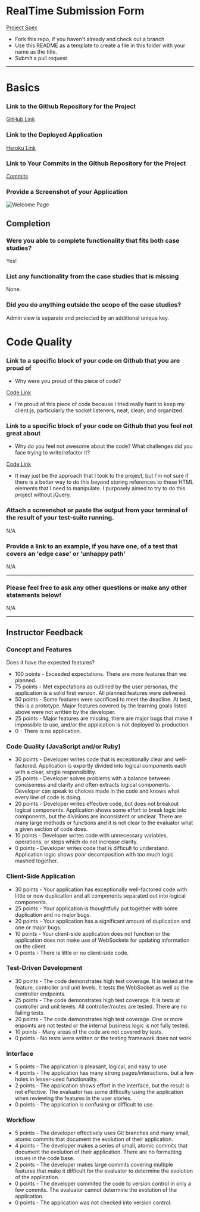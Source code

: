 # RealTime Submission Form
[Project Spec](https://github.com/turingschool/curriculum/blob/master/source/projects/real_time.markdown)

* Fork this repo, if you haven't already and check out a branch
* Use this README as a template to create a file in this folder with your name as the title.
* Submit a pull request

------

# Basics

### Link to the Github Repository for the Project
[GitHub Link](https://github.com/jwperry/real-time)

### Link to the Deployed Application
[Heroku Link](https://realtime-turing-jp.herokuapp.com/)

### Link to Your Commits in the Github Repository for the Project
[Commits](https://github.com/jwperry/real-time/commits/master)

### Provide a Screenshot of your Application

![Welcome Page](http://i.imgur.com/0ghFP5W.png)

## Completion

### Were you able to complete functionality that fits both case studies?
Yes!

### List any functionality from the case studies that is missing
None.

### Did you do anything outside the scope of the case studies?
Admin view is separate and protected by an additional unique key.

# Code Quality

### Link to a specific block of your code on Github that you are proud of
* Why were you proud of this piece of code?

[Code Link](https://github.com/jwperry/real-time/blob/c3b2488adea3419156eed4843997be887a695b39/public/client.js#L25-L55)
  * I'm proud of this piece of code because I tried really hard to keep my client.js, particularly the socket listeners, neat, clean, and organized.

### Link to a specific block of your code on Github that you feel not great about
* Why do you feel not awesome about the code? What challenges did you face trying to write/refactor it?

[Code Link](https://github.com/jwperry/real-time/blob/c3b2488adea3419156eed4843997be887a695b39/public/client.js#L12-L22)
  * It may just be the approach that I took to the project, but I'm not sure if there is a better way to do this beyond storing references to these HTML elements that I need to manipulate. I purposely aimed to try to do this project without jQuery.

### Attach a screenshot or paste the output from your terminal of the result of your test-suite running.
N/A

### Provide a link to an example, if you have one, of a test that covers an 'edge case' or 'unhappy path'
N/A

-----

### Please feel free to ask any other questions or make any other statements below!
N/A

-----

## Instructor Feedback

### Concept and Features

Does it have the expected features?

* 100 points - Exceeded expectations. There are more features than we planned.
* 75 points - Met expectations as outlined by the user personas, the application is a solid first version. All planned features were delivered.
* 50 points - Some features were sacrificed to meet the deadline. At best, this is a prototype. Major features covered by the learning goals listed above were not written by the developer.
* 25 points - Major features are missing, there are major bugs that make it impossible to use, and/or the application is not deployed to production.
* 0 - There is no application.

### Code Quality (JavaScript and/or Ruby)

* 30 points - Developer writes code that is exceptionally clear and well-factored. Application is expertly divided into logical components each with a clear, single responsibility.
* 25 points - Developer solves problems with a balance between conciseness and clarity and often extracts logical components. Developer can speak to choices made in the code and knows what every line of code is doing.
* 20 points - Developer writes effective code, but does not breakout logical components. Application shows some effort to break logic into components, but the divisions are inconsistent or unclear. There are many large methods or functions and it is not clear to the evaluator what a given section of code does.
* 10 points - Developer writes code with unnecessary variables, operations, or steps which do not increase clarity.
* 0 points - Developer writes code that is difficult to understand. Application logic shows poor decomposition with too much logic mashed together.

### Client-Side Application

* 30 points - Your application has exceptionally well-factored code with little or now duplication and all components separated out into logical components.
* 25 points - Your application is thoughtfully put together with some duplication and no major bugs.
* 20 points - Your application has a significant amount of duplication and one or major bugs.
* 10 points - Your client-side application does not function or the application does not make use of WebSockets for updating information on the client.
* 0 points - There is little or no client-side code.

### Test-Driven Development

* 30 points - The code demonstrates high test coverage. It is tested at the feature, controller and unit levels. It tests the WebSocket as well as the controller endpoints.
* 25 points - The code demonstrates high test coverage. It is tests at controller and unit levels. All controller/routes are tested. There are no failing tests.
* 20 points - The code demonstrates high test coverage. One or more enpoints are not tested or the internal business logic is not fully tested.
* 10 points - Many areas of the code are not covered by tests.
* 0 points - No tests were written or the testing framework does not work.

### Interface

* 5 points - The application is pleasant, logical, and easy to use
* 4 points - The application has many strong pages/interactions, but a few holes in lesser-used functionality.
* 2 points - The application shows effort in the interface, but the result is not effective. The evaluator has some difficulty using the application when reviewing the features in the user stories.
* 0 points - The application is confusing or difficult to use.

### Workflow

* 5 points - The developer effectively uses Git branches and many small, atomic commits that document the evolution of their application.
* 4 points - The developer makes a series of small, atomic commits that document the evolution of their application. There are no formatting issues in the code base.
* 2 points - The developer makes large commits covering multiple features that make it difficult for the evaluator to determine the evolution of the application.
* 0 points - The developer commited the code to version control in only a few commits. The evaluator cannot determine the evolution of the application.
* 0 points - The application was not checked into version control.